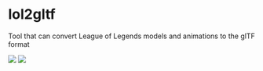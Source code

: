 # lol2gltf
Tool that can convert League of Legends models and animations to the glTF format

![](https://thumbs.gfycat.com/ShorttermThoroughDingo-size_restricted.gif)
![](https://thumbs.gfycat.com/HappyRectangularAntelopegroundsquirrel-size_restricted.gif)
